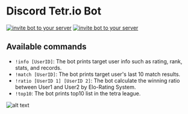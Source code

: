 # Discord Tetr.io Bot
[![invite bot to your server](https://img.shields.io/badge/Invite%20bot-to%20your%20server-brightgreen)](https://discord.com/api/oauth2/authorize?client_id=844993859037560862&permissions=289856&scope=bot)
[![invite bot to your server](https://img.shields.io/badge/pypi-1.7.3-orange)](https://pypi.org/project/discord.py/)






Available commands
-------------

- `!info [UserID]`: The bot prints target user info such as rating, rank, stats, and records.
- `!match [UserID]`: The bot prints target user's last 10 match results.
- `!ratio [UserID 1] [UserID 2]`: The bot calculate the winning ratio between User1 and User2 by Elo-Rating System.
- `!top10`: The bot prints top10 list in the tetra league.


![alt text](https://i.imgur.com/Z2Kht1s.png)
